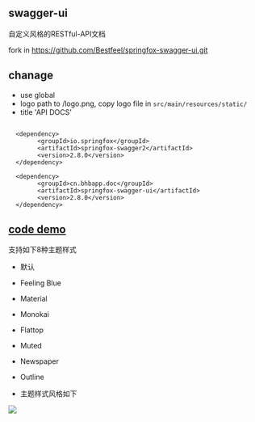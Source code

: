 ## swagger-ui

自定义风格的RESTful-API文档

fork in https://github.com/Bestfeel/springfox-swagger-ui.git

## chanage
- use global
- logo path to /logo.png, copy logo file in ``src/main/resources/static/``
- title 'API DOCS'


```
	
  <dependency>
		<groupId>io.springfox</groupId>
		<artifactId>springfox-swagger2</artifactId>
		<version>2.8.0</version>
  </dependency>

  <dependency>
        <groupId>cn.bhbapp.doc</groupId>
        <artifactId>springfox-swagger-ui</artifactId>
        <version>2.8.0</version>
  </dependency>

```

##  [code demo](demo/SwaggerAutoConfiguration.java)

支持如下8种主题样式

* 默认
* Feeling Blue
* Material
* Monokai
* Flattop
* Muted
* Newspaper
* Outline


* 主题样式风格如下

![](img/img.png)